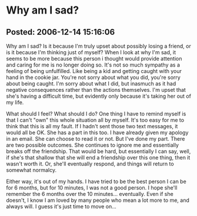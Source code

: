 Why am I sad?
===============

Posted: 2006-12-14 15:16:06
-------------------------

Why am I sad?  Is it because I'm truly upset about possibly losing a friend, or is it because I'm thinking just of myself? When I look at why I'm sad, it seems to be more because this person i thought would provide attention and caring for me is no longer doing so. It's not so much sympathy as a feeling of being unfulfilled. Like being a kid and getting caught with your hand in the cookie jar. You're not sorry about what you did, you're sorry about being caught. I'm sorry about what I did, but inasmuch as it had negative consequences rather than the actions themselves. I'm upset that she's having a difficult time, but evidently only because it's taking her out of my life.

What should I feel? What should I do? One thing I have to remind myself is that I can't "own" this whole situation all by myself. It's too easy for me to think that this is all my fault. If I hadn't sent those two text messages, it would all be OK. She has a part in this too. I have already given my apology in an email. She can choose to read it or not. But I've done my part. There are two possible outcomes. She continues to ignore me and essentially breaks off the friendship. That would be hard, but essentially I can say, well, if she's that shallow that she will end a friendship over this one thing, then it wasn't worth it. Or, she'll eventually respond, and things will return to somewhat normalcy.

Either way, it's out of my hands. I have tried to be the best person I can be for 6 months, but for 10 minutes, I was not a good person. I hope she'll remember the 6 months over the 10 minutes... eventually. Even if she doesn't, I know I am loved by many people who mean a lot more to me, and always will. I guess it's just time to move on...
